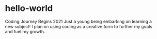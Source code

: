 # hello-world
Coding Journey Begins 2021
Just a young being embarking on learning a new subject!
I plan on using coding as a creative form to further my goals and fuel my growth.
